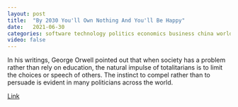 ```yaml
---
layout: post
title:  "By 2030 You'll Own Nothing And You'll Be Happy"
date:   2021-06-30
categories: software technology politics economics business china world uk
video: false
---
```


In his writings, George Orwell pointed out that when society has a problem rather than rely on education, the natural impulse of totalitarians is to limit the choices or speech of others.  The instinct to compel rather than to persuade is evident in many politicians across the world. 

[Link](//www.zerohedge.com/geopolitical/2030-youll-own-nothing-and-youll-be-happy)

